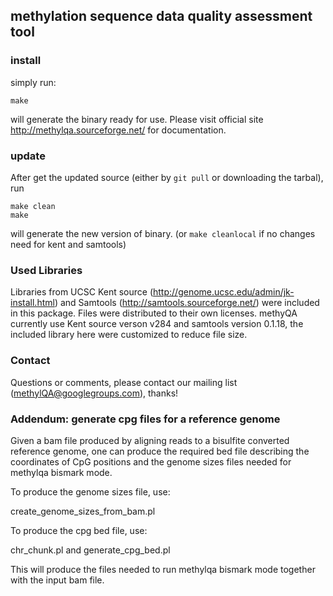 ## methylation sequence data quality assessment tool

### install
simply run:

    make

will generate the binary ready for use. Please visit official site http://methylqa.sourceforge.net/ for documentation.

### update
After get the updated source (either by `git pull` or downloading the tarbal), run

    make clean 
    make

will generate the new version of binary.
(or `make cleanlocal` if no changes need for kent and samtools)

### Used Libraries
Libraries from UCSC Kent source (http://genome.ucsc.edu/admin/jk-install.html) and Samtools (http://samtools.sourceforge.net/) were included in this package. Files were distributed to their own licenses. methyQA currently use Kent source verson v284 and samtools version 0.1.18, the included library here were customized to reduce file size.

### Contact
Questions or comments, please contact our mailing list (methylQA@googlegroups.com), thanks!

### Addendum: generate cpg files for a reference genome

Given a bam file produced by aligning reads to a bisulfite converted reference genome, one can produce the required bed file describing the coordinates of CpG positions and the genome sizes files needed for methylqa bismark mode.

To produce the genome sizes file, use:

create_genome_sizes_from_bam.pl

To produce the cpg bed file, use:

chr_chunk.pl and generate_cpg_bed.pl

This will produce the files needed to run methylqa bismark mode together with the input bam file.
